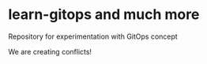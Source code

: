 # learn-gitops and much more
Repository for experimentation with GitOps concept




We are creating conflicts!

